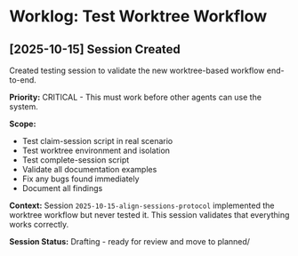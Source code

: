 # Worklog: Test Worktree Workflow

## [2025-10-15] Session Created

Created testing session to validate the new worktree-based workflow end-to-end.

**Priority:** CRITICAL - This must work before other agents can use the system.

**Scope:**
- Test claim-session script in real scenario
- Test worktree environment and isolation
- Test complete-session script
- Validate all documentation examples
- Fix any bugs found immediately
- Document all findings

**Context:**
Session `2025-10-15-align-sessions-protocol` implemented the worktree workflow but never tested it. This session validates that everything works correctly.

**Session Status:** Drafting - ready for review and move to planned/

